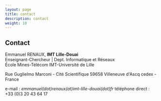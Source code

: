 ```yaml
---
layout: page
title: contact
description: contact
weight: 10
---
```



## Contact

Emmanuel RENAUX, **IMT Lille-Douai**  
Enseignant-Chercheur | Dept. Informatique et Réseaux    
École Mines-Télécom IMT-Université de Lille

Rue Guglielmo Marconi - Cité Scientifique
59658 Villeneuve d'Ascq cedex - France
 
e-mail : *emmanuel(dot)renaux(at)imt-lille-douai(dot)fr*
téléphone direct : +33 (0)3 20 43 64 17  

